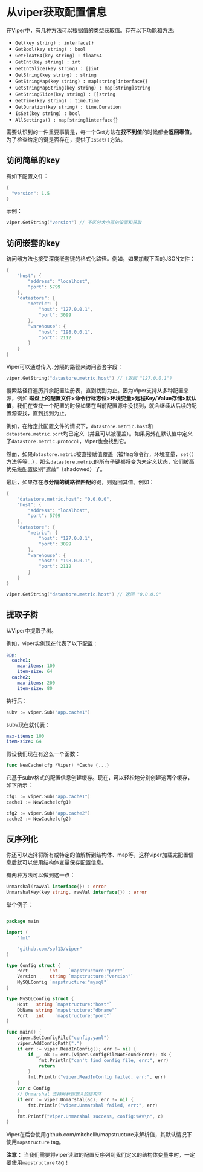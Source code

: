 # 从viper获取配置信息

在Viper中，有几种方法可以根据值的类型获取值。存在以下功能和方法:

- `Get(key string) : interface{}`
- `GetBool(key string) : bool`
- `GetFloat64(key string) : float64`
- `GetInt(key string) : int`
- `GetIntSlice(key string) : []int`
- `GetString(key string) : string`
- `GetStringMap(key string) : map[string]interface{}`
- `GetStringMapString(key string) : map[string]string`
- `GetStringSlice(key string) : []string`
- `GetTime(key string) : time.Time`
- `GetDuration(key string) : time.Duration`
- `IsSet(key string) : bool`
- `AllSettings() : map[string]interface{}`

需要认识到的一件重要事情是，每一个Get方法在**找不到值**的时候都会**返回零值**。为了检查给定的键是否存在，提供了`IsSet()`方法。

## 访问简单的key

有如下配置文件：
```go
{
  "version": 1.5
}
```

示例：
```go
viper.GetString("version") // 不区分大小写的设置和获取
```

## 访问嵌套的key
访问器方法也接受深度嵌套键的格式化路径。例如，如果加载下面的JSON文件：
```go
{
    "host": {
        "address": "localhost",
        "port": 5799
    },
    "datastore": {
        "metric": {
            "host": "127.0.0.1",
            "port": 3099
        },
        "warehouse": {
            "host": "198.0.0.1",
            "port": 2112
        }
    }
}
```

Viper可以通过传入`.`分隔的路径来访问嵌套字段：
```go
viper.GetString("datastore.metric.host") // (返回 "127.0.0.1")
```

搜索路径将遍历其余配置注册表，直到找到为止。因为Viper支持从多种配置来源，例如 **磁盘上的配置文件>命令行标志位>环境变量>远程Key/Value存储>默认值**，我们在查找一个配置的时候如果在当前配置源中没找到，就会继续从后续的配置源查找，直到找到为止。

例如，在给定此配置文件的情况下，`datastore.metric.host`和`datastore.metric.port`均已定义（并且可以被覆盖）。如果另外在默认值中定义了`datastore.metric.protocol`，Viper也会找到它。

然而，如果`datastore.metric`被直接赋值覆盖（被flag命令行，环境变量，`set()`方法等等…），那么`datastore.metric`的所有子键都将变为未定义状态，它们被高优先级配置级别“遮蔽”（shadowed）了。

最后，如果存在**与分隔的键路径匹配**的键，则返回其值。例如：

```go
{
    "datastore.metric.host": "0.0.0.0",
    "host": {
        "address": "localhost",
        "port": 5799
    },
    "datastore": {
        "metric": {
            "host": "127.0.0.1",
            "port": 3099
        },
        "warehouse": {
            "host": "198.0.0.1",
            "port": 2112
        }
    }
}

viper.GetString("datastore.metric.host") // 返回 "0.0.0.0"
```

## 提取子树
从Viper中提取子树。

例如，viper实例现在代表了以下配置：
```yaml
app:
  cache1:
    max-items: 100
    item-size: 64
  cache2:
    max-items: 200
    item-size: 80
```

执行后：
```go
subv := viper.Sub("app.cache1")
```

subv现在就代表：

```yaml
max-items: 100
item-size: 64
```

假设我们现在有这么一个函数：
```go
func NewCache(cfg *Viper) *Cache {...}
```

它基于subv格式的配置信息创建缓存。现在，可以轻松地分别创建这两个缓存，如下所示：

```go
cfg1 := viper.Sub("app.cache1")
cache1 := NewCache(cfg1)

cfg2 := viper.Sub("app.cache2")
cache2 := NewCache(cfg2)
```
## 反序列化

你还可以选择将所有或特定的值解析到结构体、map等，这样viper加载完配置信息后就可以使用结构体变量保存配置信息。

有两种方法可以做到这一点：

```go
Unmarshal(rawVal interface{}) : error
UnmarshalKey(key string, rawVal interface{}) : error
```

举个例子：
```go

package main

import (
	"fmt"

	"github.com/spf13/viper"
)

type Config struct {
	Port        int    `mapstructure:"port"`
	Version     string `mapstructure:"version"`
	MySQLConfig `mapstructure:"mysql"`
}

type MySQLConfig struct {
	Host   string `mapstructure:"host"`
	DbName string `mapstructure:"dbname"`
	Port   int    `mapstructure:"port"`
}

func main() {
	viper.SetConfigFile("config.yaml")
	viper.AddConfigPath(".")
	if err := viper.ReadInConfig(); err != nil {
		if _, ok := err.(viper.ConfigFileNotFoundError); ok {
			fmt.Println("can't find config file, err:", err)
			return
		}
		fmt.Println("viper.ReadInConfig failed, err:", err)
	}
    var c Config
    // Unmarshal 支持解析到嵌入的结构体
	if err := viper.Unmarshal(&c); err != nil {
		fmt.Println("viper.Unmarshal failed, err:", err)
	}
	fmt.Printf("viper.Unmarshal success, config:%#v\n", c)
}
```

Viper在后台使用github.com/mitchellh/mapstructure来解析值，其默认情况下使用`mapstructure` tag。

**注意：**
当我们需要将viper读取的配置反序列到我们定义的结构体变量中时，一定要使用`mapstructure` tag！
